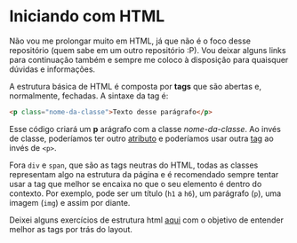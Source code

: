 # Iniciando com HTML

Não vou me prolongar muito em HTML, já que não é o foco desse repositório (quem sabe em um outro repositório :P). Vou deixar alguns links para continuação também e sempre me coloco à disposição para quaisquer dúvidas e informações.

A estrutura básica de HTML é composta por **tags** que são abertas e, normalmente, fechadas. A sintaxe da tag é:

```html
<p class="nome-da-classe">Texto desse parágrafo</p>
```
Esse código criará um **p** arágrafo com a classe *nome-da-classe*. Ao invés de classe, poderíamos ter outro [atributo](https://html.com/attributes) e poderíamos usar outra [tag](https://html.com/tags/) ao invés de `<p>`.

Fora `div` e `span`, que são as tags neutras do HTML, todas as classes representam algo na estrutura da página e é recomendado sempre tentar usar a tag que melhor se encaixa no que o seu elemento é dentro do contexto. Por exemplo, pode ser um título (`h1` a `h6`), um parágrafo (`p`), uma imagem (`img`) e assim por diante.

Deixei alguns exercícios de estrutura html [aqui](../exercicios/1-1-reconhecendo-estruturas-html.md) com o objetivo de entender melhor as tags por trás do layout.
